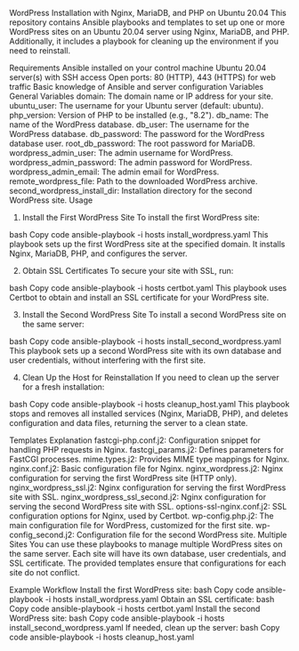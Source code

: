 WordPress Installation with Nginx, MariaDB, and PHP on Ubuntu 20.04
This repository contains Ansible playbooks and templates to set up one or more WordPress sites on an Ubuntu 20.04 server using Nginx, MariaDB, and PHP. Additionally, it includes a playbook for cleaning up the environment if you need to reinstall.

Requirements
Ansible installed on your control machine
Ubuntu 20.04 server(s) with SSH access
Open ports: 80 (HTTP), 443 (HTTPS) for web traffic
Basic knowledge of Ansible and server configuration
Variables
General Variables
domain: The domain name or IP address for your site.
ubuntu_user: The username for your Ubuntu server (default: ubuntu).
php_version: Version of PHP to be installed (e.g., "8.2").
db_name: The name of the WordPress database.
db_user: The username for the WordPress database.
db_password: The password for the WordPress database user.
root_db_password: The root password for MariaDB.
wordpress_admin_user: The admin username for WordPress.
wordpress_admin_password: The admin password for WordPress.
wordpress_admin_email: The admin email for WordPress.
remote_wordpress_file: Path to the downloaded WordPress archive.
second_wordpress_install_dir: Installation directory for the second WordPress site.
Usage
1. Install the First WordPress Site
To install the first WordPress site:

bash
Copy code
ansible-playbook -i hosts install_wordpress.yaml
This playbook sets up the first WordPress site at the specified domain. It installs Nginx, MariaDB, PHP, and configures the server.

2. Obtain SSL Certificates
To secure your site with SSL, run:

bash
Copy code
ansible-playbook -i hosts certbot.yaml
This playbook uses Certbot to obtain and install an SSL certificate for your WordPress site.

3. Install the Second WordPress Site
To install a second WordPress site on the same server:

bash
Copy code
ansible-playbook -i hosts install_second_wordpress.yaml
This playbook sets up a second WordPress site with its own database and user credentials, without interfering with the first site.

4. Clean Up the Host for Reinstallation
If you need to clean up the server for a fresh installation:

bash
Copy code
ansible-playbook -i hosts cleanup_host.yaml
This playbook stops and removes all installed services (Nginx, MariaDB, PHP), and deletes configuration and data files, returning the server to a clean state.

Templates Explanation
fastcgi-php.conf.j2: Configuration snippet for handling PHP requests in Nginx.
fastcgi_params.j2: Defines parameters for FastCGI processes.
mime.types.j2: Provides MIME type mappings for Nginx.
nginx.conf.j2: Basic configuration file for Nginx.
nginx_wordpress.j2: Nginx configuration for serving the first WordPress site (HTTP only).
nginx_wordpress_ssl.j2: Nginx configuration for serving the first WordPress site with SSL.
nginx_wordpress_ssl_second.j2: Nginx configuration for serving the second WordPress site with SSL.
options-ssl-nginx.conf.j2: SSL configuration options for Nginx, used by Certbot.
wp-config.php.j2: The main configuration file for WordPress, customized for the first site.
wp-config_second.j2: Configuration file for the second WordPress site.
Multiple Sites
You can use these playbooks to manage multiple WordPress sites on the same server. Each site will have its own database, user credentials, and SSL certificate. The provided templates ensure that configurations for each site do not conflict.

Example Workflow
Install the first WordPress site:
bash
Copy code
ansible-playbook -i hosts install_wordpress.yaml
Obtain an SSL certificate:
bash
Copy code
ansible-playbook -i hosts certbot.yaml
Install the second WordPress site:
bash
Copy code
ansible-playbook -i hosts install_second_wordpress.yaml
If needed, clean up the server:
bash
Copy code
ansible-playbook -i hosts cleanup_host.yaml
